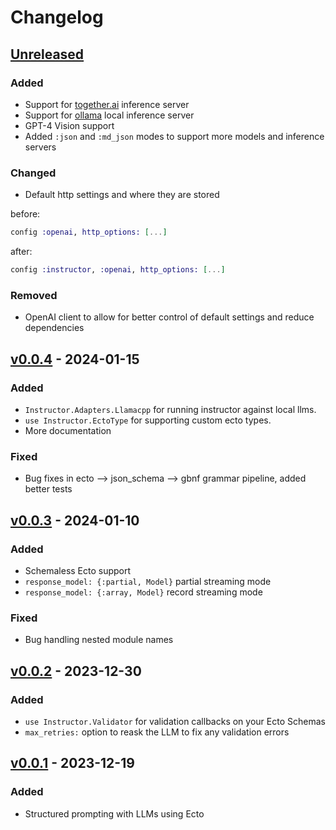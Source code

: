 # Changelog

## [Unreleased](https://github.com/thmsmlr/instructor_ex/compare/v0.0.4..main)

### Added

- Support for [together.ai](https://together.ai) inference server
- Support for [ollama](https://ollama.com) local inference server
- GPT-4 Vision support
- Added `:json` and `:md_json` modes to support more models and inference servers

### Changed

- Default http settings and where they are stored

before:
```elixir
config :openai, http_options: [...]
```

after:
```elixir
config :instructor, :openai, http_options: [...]
```

### Removed

- OpenAI client to allow for better control of default settings and reduce dependencies


## [v0.0.4](https://github.com/thmsmlr/instructor_ex/compare/v0.0.3...v0.0.4) - 2024-01-15

### Added

- `Instructor.Adapters.Llamacpp` for running instructor against local llms.
- `use Instructor.EctoType` for supporting custom ecto types.
- More documentation

### Fixed

- Bug fixes in ecto --> json_schema --> gbnf grammar pipeline, added better tests


## [v0.0.3](https://github.com/thmsmlr/instructor_ex/compare/v0.0.2...v0.0.3) - 2024-01-10

### Added

- Schemaless Ecto support
- `response_model: {:partial, Model}` partial streaming mode
- `response_model: {:array, Model}` record streaming mode

### Fixed

- Bug handling nested module names

## [v0.0.2](https://github.com/thmsmlr/instructor_ex/compare/v0.0.1...v0.0.2) - 2023-12-30

### Added

- `use Instructor.Validator` for validation callbacks on your Ecto Schemas
- `max_retries:` option to reask the LLM to fix any validation errors

## [v0.0.1](https://github.com/thmsmlr/instructor_ex/compare/v0.0.1...v0.0.1) - 2023-12-19

### Added

- Structured prompting with LLMs using Ecto
